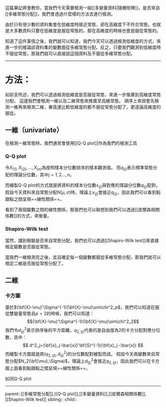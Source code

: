 這篇筆記將會教你，當我們今天需要檢測一組[[多變量資料|隨機矩陣]]，是否來自[[多維常態分配]]，我們會透過什麼樣的方法去進行檢測。

由於只有很少數的資料集會在低維度時接近常態，卻在高維度下不符合常態。也就是大多數資料只要在低維度是服從常態的，那在高維度的時候也會是服從常態的。

知道了這件事情之後，我們就可以知道，我們今天可以透過檢測低維度的方式，來進一步的推論該資料集的變數服從多維常態分配。反之，只要我們觀測到低維度時不服從常態，那我們就可以直接說這個資料及不服從多維常態分配。
- - -
# 方法：
如前言所述，我們可以透過檢測低維度是否服從常態，來進一步推廣到高維度常態分配。
這邊我們會檢測一維以及二維常態來推廣至高維常態。
順序上來說會先檢測一維再來檢測二維，畢竟連比較低維度的都不服從常態分配了，更遑論高維度的服從。
## 一維（univariate）
在檢測一維常態時，我們通常會使用[[Q-Q plot]]作為我們的檢測工具

### Q-Q plot
令$X_{(1)},X_{(2)},\ldots,X_{(n)}$為按照樣本分位數排序的樣本觀測值。
而$q_{(j)}$表示標準常態分配的理論分位數，其中$j=1,2\ldots,n$。

而繪製Q-Q plot的方式就是將資料的樣本分位數$x_{(j)}$與對應的理論分位數$q_{(j)}$配對。
假設今天資料來自常態分配$N(\mu,\sigma)$時，理論上$x_{(j)}$會接近$q_{(j)}$，因此我們可以看到點跟點之間呈現==線性關係==。

看到了兩個變數之間的線性關係，那我們也可以聯想到我們可以透過[[皮爾森相關係數]]的方式，來衡量。

### Shapiro-Wilk test
當然，講到檢驗是否來自常態分配，我們也可以透過[[Shapiro-Wilk test]]來直接檢定變數是否服從常態。

當我們一維檢測完之後，並且確定每一個變數都服從多維常態分配，那我們就可以檢定二維是否服從常態分配了。
## 二維
### 卡方圖
基於$(\bf{X}-\mu)'\Sigma^{-1}(\bf{X}-\mu)\sim\chi^2_p$，我們可以知道在服從雙變量常態且$p=2$的時候，我們可以知道：$$(\bf{X}-\mu)'\Sigma^{-1}(\bf{X}-\mu)\sim\chi^2_2$$
我們令$d^2_{(j)}$表示排序後的平方距離，$q_{2,(j)}$代表的是自由度為2的卡方分配對應分位數，其中：
$$
d^2_j=(\bf{x}_j-\bar{x})'\bf{S}^{-1}(\bf{x}_j -\bar{x})
$$
而繪製卡方圖就是將$(q_{2,(j)},d^2_{(j)})$的分位數配對繪製而成。
假設今天兩變數來自常態分配$N_2(\bf{\mu},\Sigma)$，理論上$d^2_{(j)}$會接近$q_{2,(j)}$，因此我們可以在卡方圖上面看到點跟點之間呈現==線性關係==。

如同Q-Q plot
- - -
parent::[[多維常態分配]],[[Q-Q plot]],[[多變量資料]],[[皮爾森相關係數]],[[Shapiro-Wilk test]]
sibling::
child::